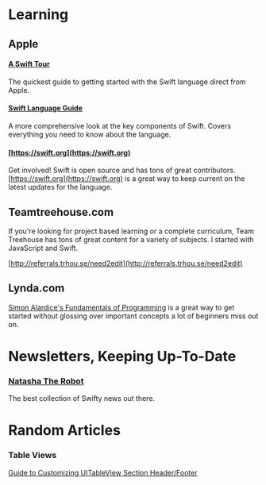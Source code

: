 # Learning

## Apple

#### [A Swift Tour](https://developer.apple.com/library/ios/documentation/Swift/Conceptual/Swift_Programming_Language/GuidedTour.html#//apple_ref/doc/uid/TP40014097-CH2-ID1)
The quickest guide to getting started with the Swift language direct from Apple.

#### [Swift Language Guide](https://developer.apple.com/library/ios/documentation/Swift/Conceptual/Swift_Programming_Language/TheBasics.html#//apple_ref/doc/uid/TP40014097-CH5-ID309)
A more comprehensive look at the key components of Swift. Covers everything you need to know about the language.

#### [https://swift.org](https://swift.org)
Get involved! Swift is open source and has tons of great contributors. [https://swift.org](https://swift.org) is a great way to keep current on the latest updates for the language.

## Teamtreehouse.com
If you're looking for project based learning or a complete curriculum, Team Treehouse has tons of great content for a variety of subjects. I started with JavaScript and Swift.

[http://referrals.trhou.se/need2edit](http://referrals.trhou.se/need2edit)

## Lynda.com
[Simon Alardice's Fundamentals of Programming](https://www.lynda.com/JavaScript-tutorials/Foundations-of-Programming-Fundamentals/83603-2.html) is a great way to get started without glossing over important concepts a lot of beginners miss out on.

# Newsletters, Keeping Up-To-Date

### [Natasha The Robot](https://www.natashatherobot.com)
The best collection of Swifty news out there.

# Random Articles

### Table Views
[Guide to Customizing UITableView Section Header/Footer](http://samwize.com/2015/11/06/guide-to-customizing-uitableview-section-header-footer/)